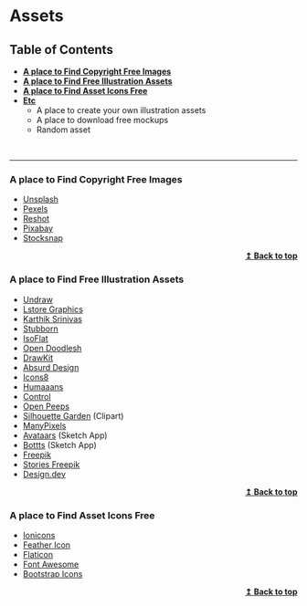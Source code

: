 # Assets

## Table of Contents
- **[A place to Find Copyright Free Images](#a-place-to-find-copyright-free-images)**
- **[A place to Find Free Illustration Assets](#a-place-to-find-free-illustration-assets)**
- **[A place to Find Asset Icons Free](a-place-to-find-asset-icons-free)**
- **[Etc]()**
  - A place to create your own illustration assets
  - A place to download free mockups
  - Random asset

<br>
<hr>

### A place to Find Copyright Free Images
- [Unsplash](https://unsplash.com/)
- [Pexels](https://pexels.com/)
- [Reshot](https://reshot.com/)
- [Pixabay](https://pixabay.com/)
- [Stocksnap](https://stocksnap.io/)

<p align="right">
    <b><a href="#table-of-contents">↥ Back to top</a></b>
</p>

### A place to Find Free Illustration Assets
- [Undraw](https://undraw.co/illustrations/)
- [Lstore Graphics](https://www.ls.graphics/whoosh)
- [Karthik Srinivas](https://www.karthiksrinivas.in/illustrations)
- [Stubborn](https://stubborn.fun/)
- [IsoFlat](https://isoflat.com/)
- [Open Doodlesh](https://www.opendoodles.com/)
- [DrawKit](https://www.drawkit.io/)
- [Absurd Design](https://absurd.design/)
- [Icons8](https://icons8.com/illustrations/)
- [Humaaans](https://www.humaaans.com/)
- [Control](https://control.rocks/)
- [Open Peeps](https://www.openpeeps.com/)
- [Silhouette Garden](https://silhouettegarden.com/) (Clipart)
- [ManyPixels](https://www.manypixels.co/gallery/)
- [Avataars](https://avataaars.com/) (Sketch App)
- [Bottts](https://bottts.com/)  (Sketch App)
- [Freepik](https://www.freepik.com/)
- [Stories Freepik](https://stories.freepik.com/)
- [Design.dev](https://design.dev/)

<p align="right">
    <b><a href="#table-of-contents">↥ Back to top</a></b>
</p>

### A place to Find Asset Icons Free
- [Ionicons](https://ionicons.com/)
- [Feather Icon](https://feathericons.com/)
- [Flaticon](https://www.flaticon.com/)
- [Font Awesome](https://fontawesome.com/)
- [Bootstrap Icons](https://icons.getbootstrap.com/)

<p align="right">
    <b><a href="#table-of-contents">↥ Back to top</a></b>
</p>